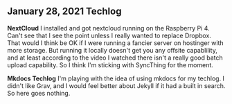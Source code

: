 ## January 28, 2021 Techlog

**NextCloud**
I installed and got nextcloud running on the Raspberry Pi 4. Can't see that I see the point unless I really wanted to replace Dropbox. That would I think be OK if I were running a fancier server on hostinger with more storage. But running it locally doesn't get you any offsite capablility, and at least according to the video I watched there isn't a really good batch upload capability. So I think I'm sticking with SyncThing for the moment.

**Mkdocs Techlog**
I'm playing with the idea of using mkdocs for my techlog. I didn't like Grav, and I would feel better about Jekyll if it had a built in search. So here goes nothing.